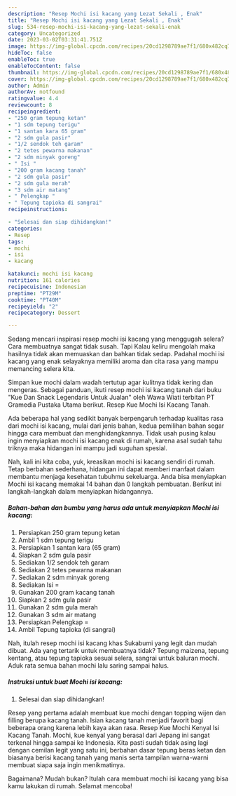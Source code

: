 ```yaml
---
description: "Resep Mochi isi kacang yang Lezat Sekali , Enak"
title: "Resep Mochi isi kacang yang Lezat Sekali , Enak"
slug: 534-resep-mochi-isi-kacang-yang-lezat-sekali-enak
category: Uncategorized
date: 2023-03-02T03:31:41.751Z
image: https://img-global.cpcdn.com/recipes/20cd1298789ae7f1/680x482cq70/mochi-isi-kacang-foto-resep-utama.jpg
hideToc: false
enableToc: true
enableTocContent: false
thumbnail: https://img-global.cpcdn.com/recipes/20cd1298789ae7f1/680x482cq70/mochi-isi-kacang-foto-resep-utama.jpg
cover: https://img-global.cpcdn.com/recipes/20cd1298789ae7f1/680x482cq70/mochi-isi-kacang-foto-resep-utama.jpg
author: Admin
authorAv: notfound
ratingvalue: 4.4
reviewcount: 8
recipeingredient:
- "250 gram tepung ketan"
- "1 sdm tepung terigu"
- "1 santan kara 65 gram"
- "2 sdm gula pasir"
- "1/2 sendok teh garam"
- "2 tetes pewarna makanan"
- "2 sdm minyak goreng"
- " Isi "
- "200 gram kacang tanah"
- "2 sdm gula pasir"
- "2 sdm gula merah"
- "3 sdm air matang"
- " Pelengkap "
- " Tepung tapioka di sangrai"
recipeinstructions:

- "Selesai dan siap dihidangkan!"
categories:
- Resep
tags:
- mochi
- isi
- kacang

katakunci: mochi isi kacang 
nutrition: 161 calories
recipecuisine: Indonesian
preptime: "PT29M"
cooktime: "PT40M"
recipeyield: "2"
recipecategory: Dessert

---
```



Sedang mencari inspirasi resep mochi isi kacang yang menggugah selera? Cara membuatnya sangat tidak susah. Tapi Kalau keliru mengolah maka hasilnya tidak akan memuaskan dan bahkan tidak sedap. Padahal mochi isi kacang yang enak selayaknya memiliki aroma dan cita rasa yang mampu memancing selera kita.


Simpan kue mochi dalam wadah tertutup agar kulitnya tidak kering dan mengeras. Sebagai panduan, ikuti resep mochi isi kacang tanah dari buku &#34;Kue Dan Snack Legendaris Untuk Jualan&#34; oleh Wawa Wiati terbitan PT Gramedia Pustaka Utama berikut. Resep Kue Mochi Isi Kacang Tanah.

Ada beberapa hal yang sedikit banyak berpengaruh terhadap kualitas rasa dari mochi isi kacang, mulai dari jenis bahan, kedua pemilihan bahan segar hingga cara membuat dan menghidangkannya. Tidak usah pusing kalau ingin menyiapkan mochi isi kacang enak di rumah, karena asal sudah tahu triknya maka hidangan ini mampu jadi suguhan spesial.


Nah, kali ini kita coba, yuk, kreasikan mochi isi kacang sendiri di rumah. Tetap berbahan sederhana, hidangan ini dapat memberi manfaat dalam membantu menjaga kesehatan tubuhmu sekeluarga. Anda bisa menyiapkan Mochi isi kacang memakai 14 bahan dan 0 langkah pembuatan. Berikut ini langkah-langkah dalam menyiapkan hidangannya.

<!--inarticleads1-->

##### Bahan-bahan dan bumbu yang harus ada untuk menyiapkan Mochi isi kacang:

1. Persiapkan 250 gram tepung ketan
1. Ambil 1 sdm tepung terigu
1. Persiapkan 1 santan kara (65 gram)
1. Siapkan 2 sdm gula pasir
1. Sediakan 1/2 sendok teh garam
1. Sediakan 2 tetes pewarna makanan
1. Sediakan 2 sdm minyak goreng
1. Sediakan  Isi =
1. Gunakan 200 gram kacang tanah
1. Siapkan 2 sdm gula pasir
1. Gunakan 2 sdm gula merah
1. Gunakan 3 sdm air matang
1. Persiapkan  Pelengkap =
1. Ambil  Tepung tapioka (di sangrai)


Nah, itulah resep mochi isi kacang khas Sukabumi yang legit dan mudah dibuat. Ada yang tertarik untuk membuatnya tidak? Tepung maizena, tepung kentang, atau tepung tapioka sesuai selera, sangrai untuk baluran mochi. Aduk rata semua bahan mochi lalu saring sampai halus. 

<!--inarticleads2-->

##### Instruksi untuk buat Mochi isi kacang:


1. Selesai dan siap dihidangkan!

Resep yang pertama adalah membuat kue mochi dengan topping wijen dan filling berupa kacang tanah. Isian kacang tanah menjadi favorit bagi beberapa orang karena lebih kaya akan rasa. Resep Kue Mochi Kenyal Isi Kacang Tanah. Mochi, kue kenyal yang berasal dari Jepang ini sangat terkenal hingga sampai ke Indonesia. Kita pasti sudah tidak asing lagi dengan cemilan legit yang satu ini, berbahan dasar tepung beras ketan dan biasanya berisi kacang tanah yang manis serta tampilan warna-warni membuat siapa saja ingin menikmatinya. 

Bagaimana? Mudah bukan? Itulah cara membuat mochi isi kacang yang bisa kamu lakukan di rumah. Selamat mencoba!
